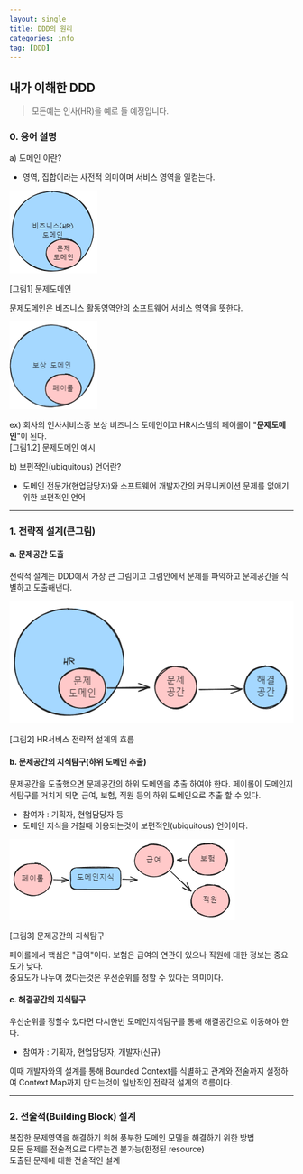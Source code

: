 ```yaml
---
layout: single
title: DDD의 원리
categories: info
tag: [DDD]
---
```




## 내가 이해한 DDD

> 모든예는 인사(HR)을 예로 들 예정입니다.  
 

### 0. 용어 설명
a) 도메인 이란?  
 - 영역, 집합이라는 사전적 의미이며 서비스 영역을 일컫는다.

<img src="/images/etc/img_2.png" alt="문제도메인" width="156px">

[그림1] 문제도메인

문제도메인은 비즈니스 활동영역안의 소프트웨어 서비스 영역을 뜻한다.

<img src="/images/etc/img_3.png" alt="문제도메인" width="156px">

ex) 회사의 인사서비스중 보상 비즈니스 도메인이고 HR시스템의 페이롤이 "**문제도메인**"이 된다.  
[그림1.2] 문제도메인 예시


b) 보편적인(ubiquitous) 언어란?  
 - 도메인 전문가(현업담당자)와 소프트웨어 개발자간의 커뮤니케이션 문제를 없애기 위한 보편적인 언어

<hr/>

### 1. 전략적 설계(큰그림)

#### **a. 문제공간 도출**  
전략적 설계는 DDD에서 가장 큰 그림이고 
그림안에서 문제를 파악하고 문제공간을 식별하고 도출해낸다.

<img src="/images/etc/img_1.png" alt="전략적 설계의 흐름">

[그림2] HR서비스 전략적 설계의 흐름

#### **b. 문제공간의 지식탐구(하위 도메인 추출)**  
문제공간을 도출했으면 문제공간의 하위 도메인을 추출 하여야 한다.
페이롤이 도메인지식탐구를 거치게 되면 급여, 보험, 직원 등의 하위 도메인으로 추출 할 수 있다.
* 참여자 : 기획자, 현업담당자 등
* 도메인 지식을 거칠때 이용되는것이 보편적인(ubiquitous) 언어이다.

<img src="/images/etc/img_4.png" alt="하위도메인">  

[그림3] 문제공간의 지식탐구

페이롤에서 핵심은 "급여"이다. 보험은 급여의 연관이 있으나 직원에 대한 정보는 중요도가 낮다.  
중요도가 나누어 졌다는것은 우선순위를 정할 수 있다는 의미이다.

#### **c. 해결공간의 지식탐구**  
우선순위를 정할수 있다면 다시한번 도메인지식탐구를 통해 해결공간으로 이동해야 한다.
* 참여자 : 기획자, 현업담당자, 개발자(신규)  

이때 개발자와의 설계를 통해 Bounded Context를 식별하고 
관계와 전술까지 설정하여 Context Map까지 만드는것이 일반적인 전략적 설계의 흐름이다. 

<!--[그림4] 해결공간의 지식탐구(개발자) 다시 그려야 할 듯 -->

<hr/>


### 2. 전술적(Building Block) 설계
복잡한 문제영역을 해결하기 위해 풍부한 도메인 모델을 해결하기 위한 방법   
모든 문제를 전술적으로 다루는건 불가능(한정된 resource)  
도출된 문제에 대한 전술적인 설계



